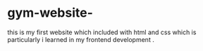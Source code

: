 # gym-website-
this is my first website which included with html and css which is particularly i learned in my frontend development .  
